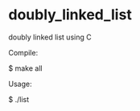 # doubly_linked_list

doubly linked list using C

Compile:

  $ make all
  
  
  
 Usage:
 
  $ ./list
